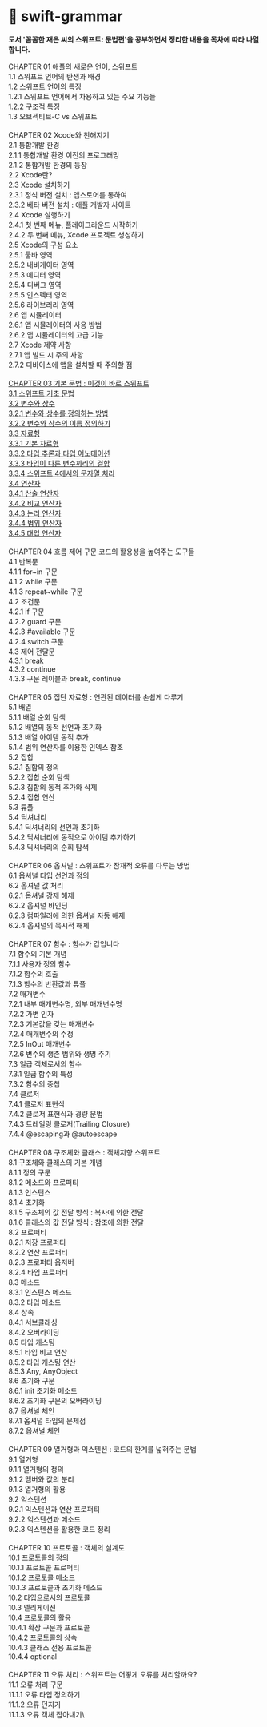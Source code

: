 # 🚀 swift-grammar
__도서 '꼼꼼한 재은 씨의 스위프트: 문법편'을 공부하면서 정리한 내용을 목차에 따라 나열합니다.__

CHAPTER 01 애플의 새로운 언어, 스위프트 \
1.1 스위프트 언어의 탄생과 배경 \
1.2 스위프트 언어의 특징 \
1.2.1 스위프트 언어에서 차용하고 있는 주요 기능들 \
1.2.2 구조적 특징 \
1.3 오브젝티브-C vs 스위프트 \
\
CHAPTER 02 Xcode와 친해지기 \
2.1 통합개발 환경 \
2.1.1 통합개발 환경 이전의 프로그래밍 \
2.1.2 통합개발 환경의 등장\
2.2 Xcode란? \
2.3 Xcode 설치하기\
2.3.1 정식 버전 설치 : 앱스토어를 통하여 \
2.3.2 베타 버전 설치 : 애플 개발자 사이트\
2.4 Xcode 실행하기 \
2.4.1 첫 번째 메뉴, 플레이그라운드 시작하기 \
2.4.2 두 번째 메뉴, Xcode 프로젝트 생성하기 \
2.5 Xcode의 구성 요소\
2.5.1 툴바 영역\
2.5.2 내비게이터 영역\
2.5.3 에디터 영역\
2.5.4 디버그 영역 \
2.5.5 인스펙터 영역 \
2.5.6 라이브러리 영역 \
2.6 앱 시뮬레이터 \
2.6.1 앱 시뮬레이터의 사용 방법 \
2.6.2 앱 시뮬레이터의 고급 기능 \
2.7 Xcode 제약 사항 \
2.7.1 앱 빌드 시 주의 사항 \
2.7.2 디바이스에 앱을 설치할 때 주의할 점 \
\
[CHAPTER 03 기본 문법 : 이것이 바로 스위프트 \
3.1 스위프트 기초 문법 \
3.2 변수와 상수 \
3.2.1 변수와 상수를 정의하는 방법 \
3.2.2 변수와 상수의 이름 정의하기 \
3.3 자료형 \
3.3.1 기본 자료형 \
3.3.2 타입 추론과 타입 어노테이션 \
3.3.3 타입이 다른 변수끼리의 결합 \
3.3.4 스위프트 4에서의 문자열 처리 \
3.4 연산자 \
3.4.1 산술 연산자 \
3.4.2 비교 연산자 \
3.4.3 논리 연산자 \
3.4.4 범위 연산자 \
3.4.5 대입 연산자](ch.3.기본-문법.playground) \
\
CHAPTER 04 흐름 제어 구문 코드의 활용성을 높여주는 도구들 \
4.1 반복문 \
4.1.1 for~in 구문\
4.1.2 while 구문 \
4.1.3 repeat~while 구문 \
4.2 조건문 \
4.2.1 if 구문 \
4.2.2 guard 구문 \
4.2.3 #available 구문 \
4.2.4 switch 구문 \
4.3 제어 전달문 \
4.3.1 break \
4.3.2 continue \
4.3.3 구문 레이블과 break, continue \
\
CHAPTER 05 집단 자료형 : 연관된 데이터를 손쉽게 다루기 \
5.1 배열 \
5.1.1 배열 순회 탐색 \
5.1.2 배열의 동적 선언과 초기화 \
5.1.3 배열 아이템 동적 추가 \
5.1.4 범위 연산자를 이용한 인덱스 참조 \
5.2 집합 \
5.2.1 집합의 정의 \
5.2.2 집합 순회 탐색 \
5.2.3 집합의 동적 추가와 삭제 \
5.2.4 집합 연산 \
5.3 튜플 \
5.4 딕셔너리 \
5.4.1 딕셔너리의 선언과 초기화 \
5.4.2 딕셔너리에 동적으로 아이템 추가하기 \
5.4.3 딕셔너리의 순회 탐색 \
\
CHAPTER 06 옵셔널 : 스위프트가 잠재적 오류를 다루는 방법 \
6.1 옵셔널 타입 선언과 정의 \
6.2 옵셔널 값 처리 \
6.2.1 옵셔널 강제 해제 \
6.2.2 옵셔널 바인딩 \
6.2.3 컴파일러에 의한 옵셔널 자동 해제 \
6.2.4 옵셔널의 묵시적 해제 \
\
CHAPTER 07 함수 : 함수가 갑입니다 \
7.1 함수의 기본 개념 \
7.1.1 사용자 정의 함수 \
7.1.2 함수의 호출 \
7.1.3 함수의 반환값과 튜플 \
7.2 매개변수 \
7.2.1 내부 매개변수명, 외부 매개변수명 \
7.2.2 가변 인자 \
7.2.3 기본값을 갖는 매개변수 \
7.2.4 매개변수의 수정 \
7.2.5 InOut 매개변수 \
7.2.6 변수의 생존 범위와 생명 주기 \
7.3 일급 객체로서의 함수 \
7.3.1 일급 함수의 특성 \
7.3.2 함수의 중첩 \
7.4 클로저 \
7.4.1 클로저 표현식 \
7.4.2 클로저 표현식과 경량 문법 \
7.4.3 트레일링 클로저(Trailing Closure) \
7.4.4 @escaping과 @autoescape \
\
CHAPTER 08 구조체와 클래스 : 객체지향 스위프트 \
8.1 구조체와 클래스의 기본 개념\
8.1.1 정의 구문\
8.1.2 메소드와 프로퍼티\
8.1.3 인스턴스 \
8.1.4 초기화 \
8.1.5 구조체의 값 전달 방식 : 복사에 의한 전달 \
8.1.6 클래스의 값 전달 방식 : 참조에 의한 전달 \
8.2 프로퍼티 \
8.2.1 저장 프로퍼티 \
8.2.2 연산 프로퍼티 \
8.2.3 프로퍼티 옵저버 \
8.2.4 타입 프로퍼티 \
8.3 메소드 \
8.3.1 인스턴스 메소드 \
8.3.2 타입 메소드 \
8.4 상속 \
8.4.1 서브클래싱 \
8.4.2 오버라이딩 \
8.5 타입 캐스팅 \
8.5.1 타입 비교 연산\
8.5.2 타입 캐스팅 연산\
8.5.3 Any, AnyObject \
8.6 초기화 구문\
8.6.1 init 초기화 메소드\
8.6.2 초기화 구문의 오버라이딩\
8.7 옵셔널 체인 \
8.7.1 옵셔널 타입의 문제점\
8.7.2 옵셔널 체인 \
\
CHAPTER 09 열거형과 익스텐션 : 코드의 한계를 넓혀주는 문법\
9.1 열거형 \
9.1.1 열거형의 정의\
9.1.2 멤버와 값의 분리 \
9.1.3 열거형의 활용 \
9.2 익스텐션 \
9.2.1 익스텐션과 연산 프로퍼티 \
9.2.2 익스텐션과 메소드 \
9.2.3 익스텐션을 활용한 코드 정리 \
\
CHAPTER 10 프로토콜 : 객체의 설계도\
10.1 프로토콜의 정의 \
10.1.1 프로토콜 프로퍼티\
10.1.2 프로토콜 메소드 \
10.1.3 프로토콜과 초기화 메소드 \
10.2 타입으로서의 프로토콜 \
10.3 델리게이션 \
10.4 프로토콜의 활용\
10.4.1 확장 구문과 프로토콜\
10.4.2 프로토콜의 상속\
10.4.3 클래스 전용 프로토콜\
10.4.4 optional \
\
CHAPTER 11 오류 처리 : 스위프트는 어떻게 오류를 처리할까요? \
11.1 오류 처리 구문 \
11.1.1 오류 타입 정의하기\
11.1.2 오류 던지기 \
11.1.3 오류 객체 잡아내기\
